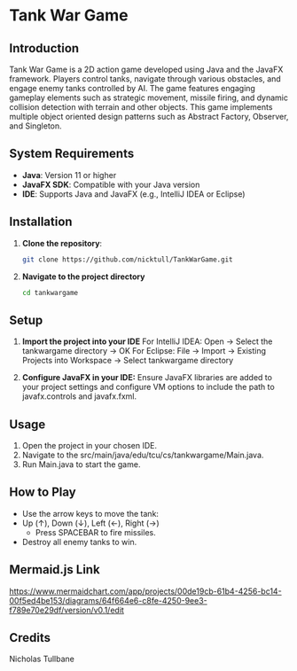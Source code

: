 # Tank War Game

## Introduction
Tank War Game is a 2D action game developed using Java and the JavaFX framework. Players control tanks, navigate through various obstacles, and engage enemy tanks controlled by AI. The game features engaging gameplay elements such as strategic movement, missile firing, and dynamic collision detection with terrain and other objects. This game implements multiple object oriented design patterns such as Abstract Factory, Observer, and Singleton.

## System Requirements
- **Java**: Version 11 or higher
- **JavaFX SDK**: Compatible with your Java version
- **IDE**: Supports Java and JavaFX (e.g., IntelliJ IDEA or Eclipse)

## Installation
1. **Clone the repository**:
   ```bash
   git clone https://github.com/nicktull/TankWarGame.git
2. **Navigate to the project directory**
   ```bash
   cd tankwargame

## Setup
1. **Import the project into your IDE**
For IntelliJ IDEA: Open -> Select the tankwargame directory -> OK
For Eclipse: File -> Import -> Existing Projects into Workspace -> Select tankwargame directory

2. **Configure JavaFX in your IDE:**
Ensure JavaFX libraries are added to your project settings and configure VM options to include the path to javafx.controls and javafx.fxml.

## Usage
1. Open the project in your chosen IDE.
2. Navigate to the src/main/java/edu/tcu/cs/tankwargame/Main.java.
3. Run Main.java to start the game.

## How to Play
- Use the arrow keys to move the tank:
- Up (↑), Down (↓), Left (←), Right (→)
  - Press SPACEBAR to fire missiles.
- Destroy all enemy tanks to win.

## Mermaid.js Link
https://www.mermaidchart.com/app/projects/00de19cb-61b4-4256-bc14-00f5ed4be153/diagrams/64f664e6-c8fe-4250-9ee3-f789e70e29df/version/v0.1/edit

## Credits
Nicholas Tullbane
